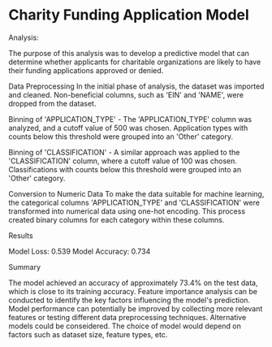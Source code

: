 # Charity Funding Application Model

Analysis:

The purpose of this analysis was to develop a predictive model that can determine whether applicants for charitable organizations are likely to have their funding applications approved or denied. 

Data Preprocessing
In the initial phase of analysis, the dataset was imported and cleaned. Non-beneficial columns, such as 'EIN' and 'NAME', were dropped from the dataset.

Binning of 'APPLICATION_TYPE' - The 'APPLICATION_TYPE' column was analyzed, and a cutoff value of 500 was chosen. Application types with counts below this threshold were grouped into an 'Other' category.

Binning of 'CLASSIFICATION' - A similar approach was applied to the 'CLASSIFICATION' column, where a cutoff value of 100 was chosen. Classifications with counts below this threshold were grouped into an 'Other' category.

Conversion to Numeric Data
To make the data suitable for machine learning, the categorical columns 'APPLICATION_TYPE' and 'CLASSIFICATION' were transformed into numerical data using one-hot encoding. This process created binary columns for each category within these columns.

Results

Model Loss: 0.539
Model Accuracy: 0.734

Summary

The model achieved an accuracy of approximately 73.4% on the test data, which is close to its training accuracy. Feature importance analysis can be conducted to identify the key factors influencing the model's prediction. Model performance can potentially be improved by collecting more relevant features or testing different data preprocessing techniques. Alternative models could be conseidered. The choice of model would depend on factors such as dataset size, feature types, etc.

